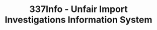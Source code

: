 ---
layout: default
bigquery: https://console.cloud.google.com/bigquery?p=patents-public-data&d=usitc_investigations&page=dataset&project=sheets-management-319211
citation: US International Trade Commission 337Info Unfair Import Investigations Information
  System
contributors: US International Trade Comission
cost: None
description: US International Trade Commission 337Info Unfair Import Investigations
  Information System contains data on investigations done under Section 337. Section
  337 declares the infringement of certain statutory intellectual property rights
  and other forms of unfair competition in import trade to be unlawful practices.
  Most Section 337 investigations involve allegations of patent or registered trademark
  infringement.
documentation: FAQ and tutorial available on the site
last_edit: 04/09/2022, 10:27:41
location: https://pubapps2.usitc.gov/337external/
maintained_by: US International Trade Comission
schema_fields:
- finalIdOnViolationDue
- scheduledStartDateEvidHear
- teoProceedingInvolved
- aljAssigned
- teoReliefGranted
- finalDetNoViolation
- teoIdIssueDate
- markmanHearing
- finalDetViolation
- respondent
- finalIdOnViolationIssue
- ouiiParticipation
- lastUpdated
- invUnfairAct
- actualStartDateEvidHear
- targetDate
- currentActiveALJ
- scheduledEndDateEvidHear
- investigationType
- dateOfPublicationFrNotice
- teoIdDueDate
- currentStatus
- dateCreated
- htsNumbers
- internalRemand
- issueDateOtherNonFinal
- patentNumbers
- publication_number
- cafcAppeals
- ouiiAttorney
- title
- actualEndDateEvidHear
- docketNo
- complainant
- dateComplaintFiled
- investigationTermDate
- patentNumber
- trademarkNumbers
- investigationNo
- id
- copyrightNumbers
- endDateMarkmanHearing
- startDateMarkmanHearing
- gcAttorney
shortname: unfair_import_investigations
tags:
- import
- legal
- trade
timeframe: 2008-2021 (prior to 2008 downloadable as a JSON file)
title: 337Info - Unfair Import Investigations Information System
uuid: 2721f5ec-e599-4890-9265-9706719fc71e
---